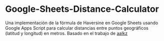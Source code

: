 # Google-Sheets-Distance-Calculator
Una implementación de la fórmula de Haversine en Google Sheets usando Google Apps Script para calcular distancias entre puntos geográficos (latitud y longitud) en metros. Basado en el trabajo de [aalkz](https://github.com/aalkz)
